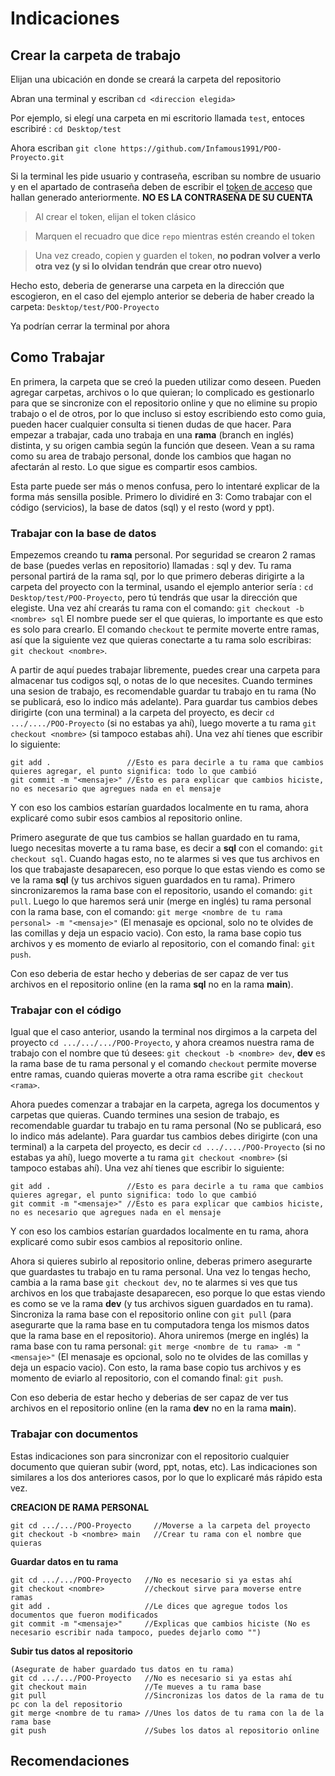 # Indicaciones
## Crear la carpeta de trabajo
Elijan una ubicación en donde se creará la carpeta del repositorio

Abran una terminal y escriban `cd <direccion elegida>`

Por ejemplo, si elegí una carpeta en mi escritorio llamada `test`, entoces escribiré : `cd Desktop/test`

Ahora escriban `git clone https://github.com/Infamous1991/POO-Proyecto.git`

Si la terminal les pide usuario y contraseña, escriban su nombre de usuario y en el apartado de contraseña deben de escribir el [token de acceso](https://github.com/settings/tokens) que hallan generado anteriormente. **NO ES LA CONTRASEÑA DE SU CUENTA**
>Al crear el token, elijan el token clásico

>Marquen el recuadro que dice `repo` mientras estén creando el token

>Una vez creado, copien y guarden el token, **no podran volver a verlo otra vez (y si lo olvidan tendrán que crear otro nuevo)**

Hecho esto, deberia de generarse una carpeta en la dirección que escogieron, en el caso del ejemplo anterior se deberia de haber creado la carpeta: `Desktop/test/POO-Proyecto`

Ya podrían cerrar la terminal por ahora


## Como Trabajar
En primera, la carpeta que se creó la pueden utilizar como deseen. Pueden agregar carpetas, archivos o lo que quieran; lo complicado es gestionarlo para que se sincronize con el repositorio online y que no elimine su propio trabajo o el de otros, por lo que incluso si estoy escribiendo esto como guia, pueden hacer cualquier consulta si tienen dudas de que hacer.
Para empezar a trabajar, cada uno trabaja en una **rama** (branch en inglés) distinta, y su origen cambia según la función que deseen. Vean a su rama como su area de trabajo personal, donde los cambios que hagan no afectarán al resto. Lo que sigue es compartir esos cambios.

Esta parte puede ser más o menos confusa, pero lo intentaré explicar de la forma más sensilla posible. Primero lo dividiré en 3: Como trabajar con el código (servicios), la base de datos (sql) y el resto (word y ppt).


### Trabajar con la base de datos
Empezemos creando tu **rama** personal. Por seguridad se crearon 2 ramas de base (puedes verlas en repositorio) llamadas : sql y dev. Tu rama personal partirá de la rama sql, por lo que primero deberas dirigirte a la carpeta del proyecto con la terminal, usando el ejemplo anterior sería : `cd Desktop/test/POO-Proyecto`, pero tú tendrás que usar la dirección que elegiste. Una vez ahí crearás tu rama con el comando: `git checkout -b <nombre> sql` El nombre puede ser el que quieras, lo importante es que esto es solo para crearlo. El comando `checkout` te permite moverte entre ramas, así que la siguiente vez que quieras conectarte a tu rama solo escribiras: `git checkout <nombre>`.

A partir de aquí puedes trabajar libremente, puedes crear una carpeta para almacenar tus codigos sql, o notas de lo que necesites. Cuando termines una sesion de trabajo, es recomendable guardar tu trabajo en tu rama (No se publicará, eso lo indico más adelante). Para guardar tus cambios debes dirigirte (con una terminal) a la carpeta del proyecto, es decir `cd .../..../POO-Proyecto` (si no estabas ya ahí), luego moverte a tu rama `git checkout <nombre>` (si tampoco estabas ahí). Una vez ahí tienes que escribir lo siguiente:
```
git add .                 //Esto es para decirle a tu rama que cambios quieres agregar, el punto significa: todo lo que cambió
git commit -m "<mensaje>" //Esto es para explicar que cambios hiciste, no es necesario que agregues nada en el mensaje
```
Y con eso los cambios estarían guardados localmente en tu rama, ahora explicaré como subir esos cambios al repositorio online.

Primero asegurate de que tus cambios se hallan guardado en tu rama, luego necesitas moverte a tu rama base, es decir a **sql** con el comando: `git checkout sql`. Cuando hagas esto, no te alarmes si ves que tus archivos en los que trabajaste desaparecen, eso porque lo que estas viendo es como se ve la rama **sql** (y tus archivos siguen guardados en tu rama). Primero sincronizaremos la rama base con el repositorio, usando el comando: `git pull`. Luego lo que haremos será unir (merge en inglés) tu rama personal con la rama base, con el comando: `git merge <nombre de tu rama personal> -m "<mensaje>"` (El menasaje es opcional, solo no te olvides de las comillas y deja un espacio vacio). Con esto, la rama base copio tus archivos y es momento de eviarlo al repositorio, con el comando final: `git push`. 

Con eso deberia de estar hecho y deberias de ser capaz de ver tus archivos en el repositorio online (en la rama **sql** no en la rama **main**).


### Trabajar con el código
Igual que el caso anterior, usando la terminal nos dirgimos a la carpeta del proyecto `cd .../.../.../POO-Proyecto`, y ahora creamos nuestra rama de trabajo con el nombre que tú desees: `git checkout -b <nombre> dev`, **dev** es la rama base de tu rama personal y el comando `checkout` permite moverse entre ramas, cuando quieras moverte a otra rama escribe `git checkout <rama>`. 

Ahora puedes comenzar a trabajar en la carpeta, agrega los documentos y carpetas que quieras. Cuando termines una sesion de trabajo, es recomendable guardar tu trabajo en tu rama personal (No se publicará, eso lo indico más adelante). Para guardar tus cambios debes dirigirte (con una terminal) a la carpeta del proyecto, es decir `cd .../..../POO-Proyecto` (si no estabas ya ahí), luego moverte a tu rama `git checkout <nombre>` (si tampoco estabas ahí). Una vez ahí tienes que escribir lo siguiente:
```
git add .                 //Esto es para decirle a tu rama que cambios quieres agregar, el punto significa: todo lo que cambió
git commit -m "<mensaje>" //Esto es para explicar que cambios hiciste, no es necesario que agregues nada en el mensaje
```
Y con eso los cambios estarían guardados localmente en tu rama, ahora explicaré como subir esos cambios al repositorio online.

Ahora si quieres subirlo al repositorio online, deberas primero asegurarte que guardastes tu trabajo en tu rama personal. Una vez lo tengas hecho, cambia a la rama base `git checkout dev`, no te alarmes si ves que tus archivos en los que trabajaste desaparecen, eso porque lo que estas viendo es como se ve la rama **dev** (y tus archivos siguen guardados en tu rama). Sincroniza la rama base con el repositorio online con `git pull` (para asegurarte que la rama base en tu computadora tenga los mismos datos que la rama base en el repositorio). Ahora uniremos (merge en inglés) la rama base con tu rama personal: `git merge <nombre de tu rama> -m "<mensaje>"` (El menasaje es opcional, solo no te olvides de las comillas y deja un espacio vacio). Con esto, la rama base copio tus archivos y es momento de eviarlo al repositorio, con el comando final: `git push`. 

Con eso deberia de estar hecho y deberias de ser capaz de ver tus archivos en el repositorio online (en la rama **dev** no en la rama **main**).


### Trabajar con documentos
Estas indicaciones son para sincronizar con el repositorio cualquier documento que quieran subir (word, ppt, notas, etc). Las indicaciones son similares a los dos anteriores casos, por lo que lo explicaré más rápido esta vez.

**CREACION DE RAMA PERSONAL**
```
git cd .../.../POO-Proyecto     //Moverse a la carpeta del proyecto
git checkout -b <nombre> main   //Crear tu rama con el nombre que quieras
```
**Guardar datos en tu rama**
```
git cd .../.../POO-Proyecto   //No es necesario si ya estas ahí
git checkout <nombre>         //checkout sirve para moverse entre ramas
git add .                     //Le dices que agregue todos los documentos que fueron modificados
git commit -m "<mensaje>"     //Explicas que cambios hiciste (No es necesario escribir nada tampoco, puedes dejarlo como "")
```
**Subir tus datos al repositorio**
```
(Asegurate de haber guardado tus datos en tu rama)
git cd .../.../POO-Proyecto   //No es necesario si ya estas ahí
git checkout main             //Te mueves a tu rama base
git pull                      //Sincronizas los datos de la rama de tu pc con la del repositorio
git merge <nombre de tu rama> //Unes los datos de tu rama con la de la rama base
git push                      //Subes los datos al repositorio online
```

## Recomendaciones
